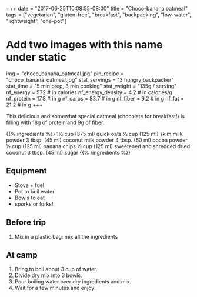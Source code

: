 +++
date = "2017-06-25T10:08:55-08:00"
title = "Choco-banana oatmeal"
tags = ["vegetarian", "gluten-free", "breakfast", "backpacking", "low-water", "lightweight", "one-pot"]
# Add two images with this name under static
img = "choco_banana_oatmeal.jpg"
pin_recipe = "choco_banana_oatmeal.jpg"
stat_servings = "3 hungry backpacker"
stat_time = "5 min prep, 3 min cooking"
stat_weight = "135g / serving"
nf_energy = 572 # in calories
nf_energy_density = 4.2 # in calories/g
nf_protein = 17.8 # in g
nf_carbs = 83.7 # in g
nf_fiber = 9.2 # in g
nf_fat = 21.2 # in g
+++

This delicious and somewhat special oatmeal (chocolate for breakfast!) is filling with 18g of protein and 9g of fiber.

{{% ingredients %}}
1½ cup (375 ml) quick oats
½ cup (125 ml) skim milk powder
3 tbsp. (45 ml) coconut milk powder
4 tbsp. (60 ml) cocoa powder
½ cup (125 ml) banana chips
½ cup (125 ml) sweetened and shredded dried coconut
3 tbsp. (45 ml) sugar
{{% /ingredients %}}

## Equipment
- Stove + fuel
- Pot to boil water
- Bowls to eat
- sporks or forks!

## Before trip
1. Mix in a plastic bag: mix all the ingredients
 
## At camp
1. Bring to boil about 3 cup of water.
1. Divide dry mix into 3 bowls.
1. Pour boiling water over dry ingredients and mix.
1. Wait for a few minutes and enjoy!
